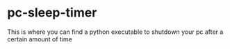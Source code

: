 # pc-sleep-timer
This is where you can find a python executable to shutdown your pc after a certain amount of time
